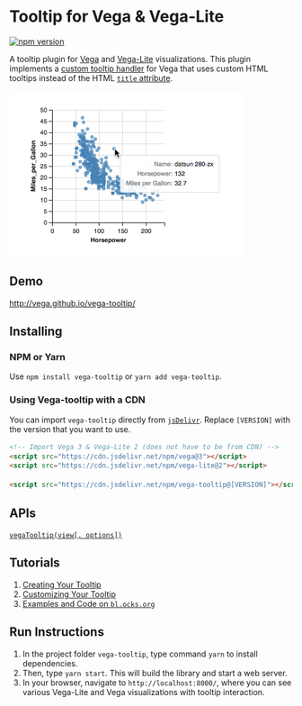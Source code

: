 # Tooltip for Vega & Vega-Lite
[![npm version](https://img.shields.io/npm/v/vega-tooltip.svg)](https://www.npmjs.com/package/vega-tooltip)

A tooltip plugin for [Vega](http://vega.github.io/vega/) and [Vega-Lite](https://vega.github.io/vega-lite/) visualizations. This plugin implements a [custom tooltip handler](https://vega.github.io/vega/docs/api/view/#view_tooltip) for Vega that uses custom HTML tooltips instead of the HTML [`title` attribute](https://developer.mozilla.org/en-US/docs/Web/API/HTMLElement/title).

![demo image](demo.png "a tooltip for a Vega-Lite scatterplot")

## Demo

http://vega.github.io/vega-tooltip/

## Installing

### NPM or Yarn

Use `npm install vega-tooltip` or `yarn add vega-tooltip`.

### Using Vega-tooltip with a CDN

You can import `vega-tooltip` directly from [`jsDelivr`](https://www.jsdelivr.com/package/npm/vega-tooltip). Replace `[VERSION]` with the version that you want to use.

```html
<!-- Import Vega 3 & Vega-Lite 2 (does not have to be from CDN) -->
<script src="https://cdn.jsdelivr.net/npm/vega@3"></script>
<script src="https://cdn.jsdelivr.net/npm/vega-lite@2"></script>

<script src="https://cdn.jsdelivr.net/npm/vega-tooltip@[VERSION]"></script>
```

## APIs

[`vegaTooltip(view[, options])`](docs/APIs.md#tooltip)

## Tutorials
1. [Creating Your Tooltip](docs/creating_your_tooltip.md)
2. [Customizing Your Tooltip](docs/customizing_your_tooltip.md)
3. [Examples and Code on `bl.ocks.org`](https://bl.ocks.org/sirahd)

## Run Instructions

1. In the project folder `vega-tooltip`, type command `yarn` to install dependencies.
2. Then, type `yarn start`. This will build the library and start a web server.
3. In your browser, navigate to `http://localhost:8000/`, where you can see various Vega-Lite and Vega visualizations with tooltip interaction.
